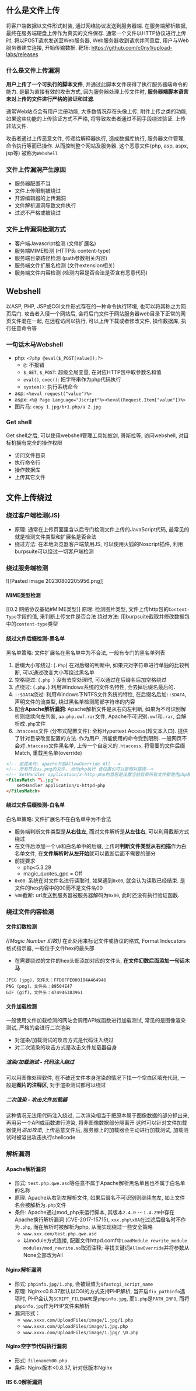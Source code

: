 ## 什么是文件上传
将客户端数据以文件形式封装, 通过网络协议发送到服务器端.
在服务端解析数据, 最终在服务端硬盘上传作为真实的文件保存.
通常一个文件以HTTP协议进行上传时, 将以POST请求发送至Web服务器, Web服务器收到请求并同意后, 用户与Web服务器建立连接, 开始传输数据.
靶场: https://github.com/c0ny1/upload-labs/releases

### 什么是文件上传漏洞
**用户上传了一个可执行的脚本文件**, 并通过此脚本文件获得了执行服务器端命令的能力. 是最为直接有效的攻击方式, 因为服务器处理上传文件时, **服务器端脚本语言未对上传的文件进行严格的验证和过滤**.

通常Web站点会有用户注册功能, 大多数情况存在头像上传, 附件上传之类的功能, 如果这些功能的上传验证方式不严格, 将导致攻击者通过不同手段绕过验证, 上传非法文件.

攻击者通过上传恶意文件, 传递给解释器执行, 造成数据库执行, 服务器文件管理, 命令执行等而已操作. 从而控制整个网站及服务器. 这个恶意文件(php, asp, aspx, jsp等) 被称为`Webshell`

### 文件上传漏洞产生原因
- 服务器配置不当
- 文件上传限制被绕过
- 开源编辑器的上传漏洞
- 文件解析漏洞导致文件执行
- 过滤不严格或被绕过

### 文件上传漏洞检测方式
- 客户端Javascript检测 (文件扩展名)
- 服务端MIME检测 (HTTP头 content-type)
- 服务端目录路径检测 (path参数相关内容)
- 服务端文件扩展名检测 (文件extension相关)
- 服务端文件内容检测 (检测内容是否合法是否含有恶意代码)

## Webshell
以ASP, PHP, JSP或CGI文件形式存在的一种命令执行环境, 也可以将其称之为网页后门. 攻击者入侵一个网站后, 会将后门文件于网站服务器web目录下正常的网页文件混在一起, 在远程访问以执行, 可以上传下载或者修改文件, 操作数据库, 执行任意命令等

### 一句话木马Webshell
- php: `<?php @eval($_POST[value]);?>`
	- `@`: 不报错
	- `$_GET`, `$_POST`: 超级全局变量, 在对应HTTP包中取参数名和值
	- `eval()`, `exec()`: 把字符串作为php代码执行
	- `system()`: 执行系统命令
- asp: `<%eval request("value")%>`
- aspx: `<%@ Page Language="Jscript"%><%eval(Request.Item["value"])%>`
- 图片马: `copy 1.jpg/b+1.php/a 2.jpg`

### Get shell
Get shell之后, 可以使用webshell管理工具如蚁剑, 哥斯拉等, 访问webshell, 对目标机拥有完全的操作权限
- 访问文件目录
- 执行命令行
- 操作数据库
- 上传其它文件

## 文件上传绕过

### 绕过客户端检测(JS)
- 原理: 通常在上传页面里含以后专门检测文件上传的JavaScript代码, 最常见的就是检测文件类型和扩展名是否合法
- 绕过方法: 在本地浏览器客户端禁用JS, 可以使用火狐的Noscript插件, 利用burpsuite可以绕过一切客户端检测

### 绕过服务端检测
![[Pasted image 20230802205956.png]]

#### MIME类型检测
[[0.2 网络协议基础#MIME类型]]
原理: 检测图片类型, 文件上传http包的`Content-Type`字段的值, 来判断上传文件是否合法
绕过方法: 用burpsuite截取并修改数据包中的`content-type`类型

#### 绕过文件后缀检测-黑名单
黑名单策略: 文件扩展名在黑名单中为不合法, 一般有专门的黑名单列表
1. 后缀大小写绕过: (`.Php`) 在对后缀的判断中, 如果只对字符串进行单独的比较判断, 可以通过改变大小写绕过黑名单
2. 空格绕过: (`.php `) 没有去空处理时, 可以通过在后缀名后加空格绕过
3. 点绕过: (`.php.`) 利用Windows系统的文件名特性, 会去掉后缀名最后的`.`
4. `::$DATA`绕过: 利用Windows下NTFS文件系统的特性, 在后缀名后加`::$DATA`, 声明文件的流类型, 绕过黑名单检测尾部字符串的内容
5. 配合**Apache解析漏洞**: Apache解析文件是从右向左判断, 如果为不可识别解析则继续向左判断, `aa.php.owf.rar`文件, Apache不可识别`.owf`和`.rar`, 会解析成`.php`文件
6. `.htaccess`文件 (分布式配置文件): 全称Hypertext Access(超文本入口). 提供了针对目录改变配置的方法. 作为用户, 所能使用的命令受到限制. 一般网页不会对`.htaccess`文件黑名单, 上传一个自定义的`.htaccess`, 将需要的文件后缀Match, 重载黑名单(override)
```html
<!-- 前提条件: apache开启AllowOverride All -->
<!-- 所有符合as.png的文件, 当作php执行 该位置也可以是相对路径-->
<!-- SetHandler application/x-http-php的意思是设置当前目录所有文件都使用php解析，那么无论上传任何文件，只要符合php语言代码规范，就会被当做PHP执行。不符合规则则报错 -->
<FilesMatch "\.jpg">
	setHandler application/x-httpd-php
</FilesMatch>
```


#### 绕过文件后缀检测-白名单
白名单策略: 文件扩展名不在白名单中为不合法
- 服务端判断文件类型是**从右往左**, 而对文件解析是**从左往右**, 可以利用截断方式绕过
- 在文件后添加一个`\0`和白名单中的后缀, 上传时**判断文件类型从右扫描**作为白名单文件, 在**文件解析时从左开始**就可以截断后面不需要的部分
- 前提要求
	- php<5.3.29
	- magic_quotes_gpc = Off
- `0x00`: 系统在对文件名进行读取时, 如果遇到`0x00`, 就会认为读取已经结束. 是文件的hex内容中的00而不是文件名00
- `%00`截断: url发送到服务器被服务器解码为`0x00`, 此时还没有执行验证函数.

### 绕过文件内容检测
#### 文件幻数检测
*[[Magic Number 幻数]]* 在此处用来标记文件或协议的格式, Format Indecators格式指示器, 一般位于文件hex的最头部
- 在需要绕过的文件的hex头部添加对应的文件头, **在文件幻数后面添加一句话木马**
```
JPEG (jpg)，文件头：FFD8FFE000104A464946
PNG (png)，文件头：89504E47
GIF (gif)，文件头：474946383961
```

#### 文件加载检测
一般使用文件加载检测的网站会调用API或函数进行加载测试, 常见的是图像渲染测试, 严格的会进行二次渲染
- 对渲染/加载测试的攻击方式是代码注入绕过
- 对二次渲染的攻击方式是攻击文件加载器自身
##### 渲染/加载测试 - 代码注入绕过
可以用图像处理软件, 在不破还文件本身渲染的情况下找一个空白区填充代码, 一般是**图片的注释区**, 对于渲染测试都可以绕过
##### 二次渲染 - 攻击文件加载器
这种情况无法用代码注入绕过, 二次渲染相当于把原本属于图像数据的部分抓出来, 再用另一个API或函数进行渲染, 将非图像数据部分隔离开
这时可以针对文件加载器使用*溢出攻击*, 上传恶意文件后, 服务器上的加载器会主动进行加载测试, 加载测试时被溢出攻击执行shellcode

### 解析漏洞
#### Apache解析漏洞
- 形式: `test.php.qwe.asd`等任意不属于Apache解析黑名单且也不属于白名单的名称
- 原理: Apache从右到左解析文件, 如果后缀名不可识别则继续向左, 如上文件名会被解析为`.php`文件
- 条件: Apache通过mod_php来运行脚本, 其版本`2.4.0` -- `1.4.29`中存在Apache换行解析漏洞 (CVE-2017-15715), `xxx.php\x0A`在过滤后缀名时不作为`.php`, 而在解析时被解析为php, 从而实现绕过一些安全策略
	- `www.xxx.com/test.php.qwe.asd`
	- 以module方式连接, 配置文件httpd.comf中`LoadModule rewrite_module modules/mod_rewrite.so`取消注释; 寻找关键词`AllowOverride`并将参数从None全部改为All

#### Nginx解析漏洞
- 形式: `phpinfo.jpg/1.php`, 会被赋值为`$fastcgi_script_name`
- 原理: Nginx<0.8.37默认以CGI的方式支持PHP解析, 当开启`fix_pathinfo`选项时, PHP会认为`SCRIPT_FILENAME`是`phpinfo.jpg`, 而`1.php`是`PATH_INFO`, 而将`phpinfo.jpg`作为PHP文件来解析
- 漏洞形式：
	- `www.xxxx.com/UploadFiles/image/1.jpg/1.php`
	- `www.xxxx.com/UploadFiles/image/1.jpg.php`
	- `www.xxxx.com/UploadFiles/image/1.jpg/ \0.php`

#### Nginx空字节代码执行漏洞
- 形式: `filename%00.php`
- 条件: Nginx版本<0.8.37, 针对低版本Nginx

#### IIS 6.0解析漏洞